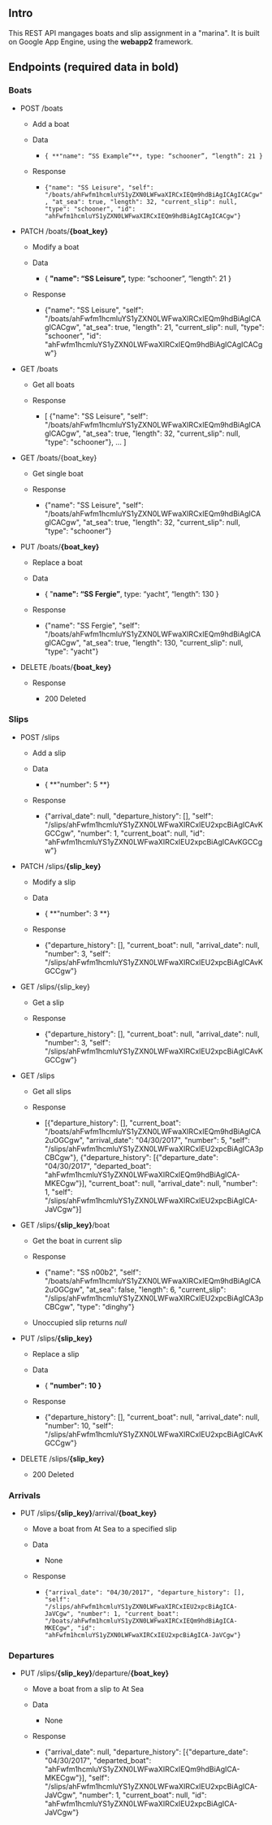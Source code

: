 ## Intro
This REST API mangages boats and slip assignment in a "marina". It is built on Google App Engine, using the **webapp2** framework.

## Endpoints (required data in **bold**)

### Boats

* POST /boats

    * Add a boat

    * Data

        * ```{ **"name": “SS Example”**, type: “schooner”, “length”: 21 }```

    * Response

        * ```{"name": "SS Leisure", "self": "/boats/ahFwfm1hcmluYS1yZXN0LWFwaXIRCxIEQm9hdBiAgICAgICACgw", "at_sea": true, "length": 32, "current_slip": null, "type": "schooner", "id": "ahFwfm1hcmluYS1yZXN0LWFwaXIRCxIEQm9hdBiAgICAgICACgw"}```

* PATCH /boats/**{boat_key}**

    * Modify a boat

    * Data

        * { **"name": “SS Leisure”,** type: “schooner”, “length”: 21 }

    * Response

        * {"name": "SS Leisure", "self": "/boats/ahFwfm1hcmluYS1yZXN0LWFwaXIRCxIEQm9hdBiAgICAgICACgw", "at_sea": true, "length": 21, "current_slip": null, "type": "schooner", "id": "ahFwfm1hcmluYS1yZXN0LWFwaXIRCxIEQm9hdBiAgICAgICACgw"}

* GET /boats

    * Get all boats

    * Response

        * [ {"name": "SS Leisure", "self": "/boats/ahFwfm1hcmluYS1yZXN0LWFwaXIRCxIEQm9hdBiAgICAgICACgw", "at_sea": true, "length": 32, "current_slip": null, "type": "schooner"}, … ]

* GET /boats/{boat_key}

    * Get single boat

    * Response

        * {"name": "SS Leisure", "self": "/boats/ahFwfm1hcmluYS1yZXN0LWFwaXIRCxIEQm9hdBiAgICAgICACgw", "at_sea": true, "length": 32, "current_slip": null, "type": "schooner"}

* PUT /boats/**{boat_key}**

    * Replace a boat

    * Data

        * { "**name": “SS Fergie”**, type: “yacht”, “length”: 130 }

    * Response

        * {"name": "SS Fergie", "self": "/boats/ahFwfm1hcmluYS1yZXN0LWFwaXIRCxIEQm9hdBiAgICAgICACgw", "at_sea": true, "length": 130, "current_slip": null, "type": "yacht"}

* DELETE /boats/**{boat_key}**

    * Response

        * 200 Deleted

### Slips

* POST /slips

    * Add a slip

    * Data

        * { **"number": 5 **}

    * Response

        * {"arrival_date": null, "departure_history": [], "self": "/slips/ahFwfm1hcmluYS1yZXN0LWFwaXIRCxIEU2xpcBiAgICAvKGCCgw", "number": 1, "current_boat": null, "id": "ahFwfm1hcmluYS1yZXN0LWFwaXIRCxIEU2xpcBiAgICAvKGCCgw"}

* PATCH /slips/**{slip_key}**

    * Modify a slip

    * Data

        * { **"number": 3 **}

    * Response

        * {"departure_history": [], "current_boat": null, "arrival_date": null, "number": 3, "self": "/slips/ahFwfm1hcmluYS1yZXN0LWFwaXIRCxIEU2xpcBiAgICAvKGCCgw"}

* GET /slips/{slip_key}

    * Get a slip

    * Response

        * {"departure_history": [], "current_boat": null, "arrival_date": null, "number": 3, "self": "/slips/ahFwfm1hcmluYS1yZXN0LWFwaXIRCxIEU2xpcBiAgICAvKGCCgw"}

* GET /slips

    * Get all slips

    * Response

        * [{"departure_history": [], "current_boat": "/boats/ahFwfm1hcmluYS1yZXN0LWFwaXIRCxIEQm9hdBiAgICA2uOGCgw", "arrival_date": "04/30/2017", "number": 5, "self": "/slips/ahFwfm1hcmluYS1yZXN0LWFwaXIRCxIEU2xpcBiAgICA3pCBCgw"}, {"departure_history": [{"departure_date": "04/30/2017", "departed_boat": "ahFwfm1hcmluYS1yZXN0LWFwaXIRCxIEQm9hdBiAgICA-MKECgw"}], "current_boat": null, "arrival_date": null, "number": 1, "self": "/slips/ahFwfm1hcmluYS1yZXN0LWFwaXIRCxIEU2xpcBiAgICA-JaVCgw"}]

* GET /slips/**{slip_key}**/boat

    * Get the boat in current slip

    * Response

        * {"name": "SS n00b2", "self": "/boats/ahFwfm1hcmluYS1yZXN0LWFwaXIRCxIEQm9hdBiAgICA2uOGCgw", "at_sea": false, "length": 6, "current_slip": "/slips/ahFwfm1hcmluYS1yZXN0LWFwaXIRCxIEU2xpcBiAgICA3pCBCgw", "type": "dinghy"}

    * Unoccupied slip returns *null*

* PUT /slips/**{slip_key}**

    * Replace a slip

    * Data

        * { **"number": 10 }**

    * Response

        * {"departure_history": [], "current_boat": null, "arrival_date": null, "number": 10, "self": "/slips/ahFwfm1hcmluYS1yZXN0LWFwaXIRCxIEU2xpcBiAgICAvKGCCgw"}

* DELETE /slips/**{slip_key}**

    * 200 Deleted

### Arrivals

* PUT /slips/**{slip_key}**/arrival/**{boat_key}**

    * Move a boat from At Sea to a specified slip

    * Data

        * None

    * Response

        * ```{"arrival_date": "04/30/2017", "departure_history": [], "self": "/slips/ahFwfm1hcmluYS1yZXN0LWFwaXIRCxIEU2xpcBiAgICA-JaVCgw", "number": 1, "current_boat": "/boats/ahFwfm1hcmluYS1yZXN0LWFwaXIRCxIEQm9hdBiAgICA-MKECgw", "id": "ahFwfm1hcmluYS1yZXN0LWFwaXIRCxIEU2xpcBiAgICA-JaVCgw"}```

### Departures

* PUT /slips/**{slip_key}**/departure/**{boat_key}**

    * Move a boat from a slip to At Sea

    * Data

        * None

    * Response

        * {"arrival_date": null, "departure_history": [{"departure_date": "04/30/2017", "departed_boat": "ahFwfm1hcmluYS1yZXN0LWFwaXIRCxIEQm9hdBiAgICA-MKECgw"}], "self": "/slips/ahFwfm1hcmluYS1yZXN0LWFwaXIRCxIEU2xpcBiAgICA-JaVCgw", "number": 1, "current_boat": null, "id": "ahFwfm1hcmluYS1yZXN0LWFwaXIRCxIEU2xpcBiAgICA-JaVCgw"}

